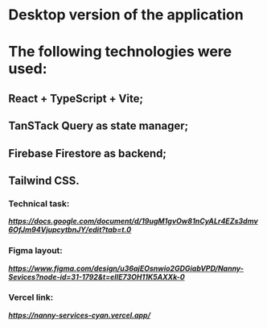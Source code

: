 # Desktop version of the application
# The following technologies were used:
## React + TypeScript + Vite;
## TanSTack Query as state manager;
## Firebase Firestore as backend;
## Tailwind CSS.

### Technical task:
***https://docs.google.com/document/d/19ugM1gvOw81nCyALr4EZs3dmv6OfJm94VjupcytbnJY/edit?tab=t.0***

### Figma layout:
***https://www.figma.com/design/u36ajEOsnwio2GDGiabVPD/Nanny-Sevices?node-id=31-1792&t=eIIE73OH11K5AXXk-0***

### Vercel link:
***https://nanny-services-cyan.vercel.app/***
